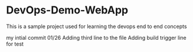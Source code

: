 # DevOps-Demo-WebApp
This is a sample project used for learning the devops end to end concepts

my intial commit 01/26
Adding third line to the file
Adding build trigger line for test
